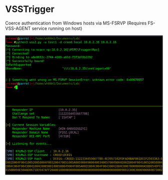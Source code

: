 # VSSTrigger

Coerce authentication from Windows hosts via MS-FSRVP (Requires FS-VSS-AGENT service running on host)

![alt text](https://github.com/hack-parthsharma/VSSTrigger/blob/main/vss.PNG?raw=true)
